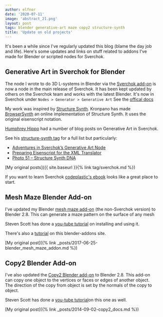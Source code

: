```yaml
---
author: elfnor
date: '2020-07-11'
image: 'abstract_21.png'
layout: post
tags: blender generative-art maze copy2 structure-synth
title: 'Update on old projects'
---
```


It's been a while since I've regularly updated this blog (blame the day job and life). Here's some updates and links on stuff related to addons I've made for Blender or scripted nodes for Sverchok.

## Generative Art in Sverchok for Blender

The node I wrote to do 3D L-systems in Blender via the [Sverchok add-on](http://nikitron.cc.ua/sverch/html/main.html) is now a node in the main release of Sverchok.  It has been kept updated  by others on the Sverchok team and works with the latest Blender. It's now in Sverchok under `Nodes > Generator > Generative Art` See the [offical docs](https://sverchok.readthedocs.io/en/latest/nodes/generators_extended/generative_art.html)

My work was inspired by [Structure Synth](http://structuresynth.sourceforge.net/). Kronpano has  made  [BrowserSynth](https://github.com/kronpano/BrowserSynth) an online implementation of Structure Synth. It uses the original eisenscript notation.

[Humphrey Hippo](https://humphreyhippo.wordpress.com/) had a number of blog posts on Generative Art in Sverchok. 

See his [structure-synth tag](https://humphreyhippo.wordpress.com/category/structure-synth/) for a full list but particularly:

* [Adventures in Sverchok’s Generative Art Node](https://humphreyhippo.wordpress.com/2017/12/13/adventures-in-sverchoks-generative-art-node/)
* [Preparing Eisenscript for the XML Translator](https://humphreyhippo.wordpress.com/2017/12/20/preparing-eisenscript-for-the-xml-translator/)
* [Photo 51 – Structure Synth DNA](https://humphreyhippo.wordpress.com/2018/02/20/photo-51-structure-synth-dna/)

[My original posts]({{ site.baseurl }}{% link tag/sverchok.md %})

If you want to learn Sverchok [codeplastic's ebook](http://www.codeplastic.com/learning-sverchok-ebook/) looks like a great place to start. 

## Mesh Maze Blender Add-on

I've updated my Blender [mesh maze add-on](https://github.com/elfnor/mesh_maze) (the non-Sverchok version) to Blender 2.8. This can generate a maze pattern on the surface of any mesh

Steven Scott has done a [you-tube tutorial](https://www.youtube.com/watch?v=wVnp6R8BDfo) on installing and using it.

There's also a [tutorial](https://blender-addons.org/mesh-maze-addon/) on this blender-addons site.

[My original post]({% link _posts/2017-06-25-blender_mesh_maze_addon.md %})

## Copy2 Blender Add-on

I've also updated the [Copy2 Blender add-on](https://github.com/elfnor/copy2_blender_addon) to Blender 2.8. This add-on can copy one object to the vertices or faces or edges of another object. The direction of the copy from object is set by the normals of the copy to object.

Steven Scott has done a [you-tube tutorial](https://www.youtube.com/watch?v=wYYFSTHCXsk)on this one as well. 

[My original post]({% link _posts/2014-09-02-copy2_docs.md %})


